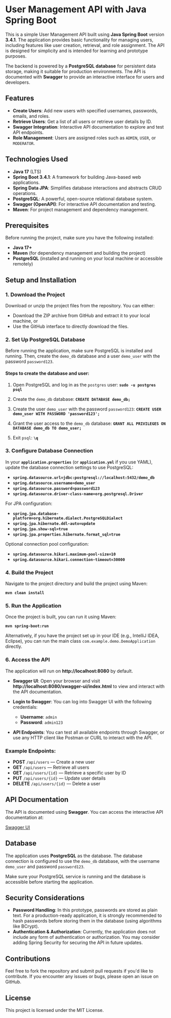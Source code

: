 # User Management API with Java Spring Boot

This is a simple User Management API built using **Java Spring Boot** version **3.4.1**. The application provides basic functionality for managing users, including features like user creation, retrieval, and role assignment. The API is designed for simplicity and is intended for learning and prototype purposes.

The backend is powered by a **PostgreSQL database** for persistent data storage, making it suitable for production environments. The API is documented with **Swagger** to provide an interactive interface for users and developers.

## Features

- **Create Users**: Add new users with specified usernames, passwords, emails, and roles.
- **Retrieve Users**: Get a list of all users or retrieve user details by ID.
- **Swagger Integration**: Interactive API documentation to explore and test API endpoints.
- **Role Management**: Users are assigned roles such as `ADMIN`, `USER`, or `MODERATOR`.

## Technologies Used

- **Java 17** (LTS)
- **Spring Boot 3.4.1**: A framework for building Java-based web applications.
- **Spring Data JPA**: Simplifies database interactions and abstracts CRUD operations.
- **PostgreSQL**: A powerful, open-source relational database system.
- **Swagger (OpenAPI)**: For interactive API documentation and testing.
- **Maven**: For project management and dependency management.

## Prerequisites

Before running the project, make sure you have the following installed:

- **Java 17+**
- **Maven** (for dependency management and building the project)
- **PostgreSQL** (installed and running on your local machine or accessible remotely)

## Setup and Installation

### 1. Download the Project

Download or unzip the project files from the repository. You can either:

- Download the ZIP archive from GitHub and extract it to your local machine, or
- Use the GitHub interface to directly download the files.

### 2. Set Up PostgreSQL Database

Before running the application, make sure PostgreSQL is installed and running. Then, create the `demo_db` database and a user `demo_user` with the password `password123`.

#### Steps to create the database and user:

1. Open PostgreSQL and log in as the `postgres` user:
   **`sudo -u postgres psql`**

2. Create the `demo_db` database:
   **`CREATE DATABASE demo_db;`**

3. Create the user `demo_user` with the password `password123`:
   **`CREATE USER demo_user WITH PASSWORD 'password123';`**

4. Grant the user access to the `demo_db` database:
   **`GRANT ALL PRIVILEGES ON DATABASE demo_db TO demo_user;`**

5. Exit `psql`:
   **`\q`**

### 3. Configure Database Connection

In your **`application.properties`** (or **`application.yml`** if you use YAML), update the database connection settings to use PostgreSQL:

- **`spring.datasource.url=jdbc:postgresql://localhost:5432/demo_db`**
- **`spring.datasource.username=demo_user`**
- **`spring.datasource.password=password123`**
- **`spring.datasource.driver-class-name=org.postgresql.Driver`**

For JPA configuration:

- **`spring.jpa.database-platform=org.hibernate.dialect.PostgreSQLDialect`**
- **`spring.jpa.hibernate.ddl-auto=update`**
- **`spring.jpa.show-sql=true`**
- **`spring.jpa.properties.hibernate.format_sql=true`**

Optional connection pool configuration:

- **`spring.datasource.hikari.maximum-pool-size=10`**
- **`spring.datasource.hikari.connection-timeout=30000`**

### 4. Build the Project

Navigate to the project directory and build the project using Maven:

**`mvn clean install`**

### 5. Run the Application

Once the project is built, you can run it using Maven:

**`mvn spring-boot:run`**

Alternatively, if you have the project set up in your IDE (e.g., IntelliJ IDEA, Eclipse), you can run the main class `com.example.demo.DemoApplication` directly.

### 6. Access the API

The application will run on **http://localhost:8080** by default.

- **Swagger UI**: Open your browser and visit **http://localhost:8080/swagger-ui/index.html** to view and interact with the API documentation.
- **Login to Swagger**: You can log into Swagger UI with the following credentials:
  - **Username**: `admin`
  - **Password**: `admin123`
  
- **API Endpoints**: You can test all available endpoints through Swagger, or use any HTTP client like Postman or CURL to interact with the API.

### Example Endpoints:

- **POST** `/api/users` — Create a new user
- **GET** `/api/users` — Retrieve all users
- **GET** `/api/users/{id}` — Retrieve a specific user by ID
- **PUT** `/api/users/{id}` — Update user details
- **DELETE** `/api/users/{id}` — Delete a user

## API Documentation

The API is documented using **Swagger**. You can access the interactive API documentation at:

[Swagger UI](http://localhost:8080/swagger-ui/index.html)

## Database

The application uses **PostgreSQL** as the database. The database connection is configured to use the `demo_db` database, with the username `demo_user` and password `password123`.

Make sure your PostgreSQL service is running and the database is accessible before starting the application.

## Security Considerations

- **Password Handling**: In this prototype, passwords are stored as plain text. For a production-ready application, it is strongly recommended to hash passwords before storing them in the database (using algorithms like BCrypt).
- **Authentication & Authorization**: Currently, the application does not include any form of authentication or authorization. You may consider adding Spring Security for securing the API in future updates.

## Contributions

Feel free to fork the repository and submit pull requests if you'd like to contribute. If you encounter any issues or bugs, please open an issue on GitHub.

## License

This project is licensed under the MIT License.
